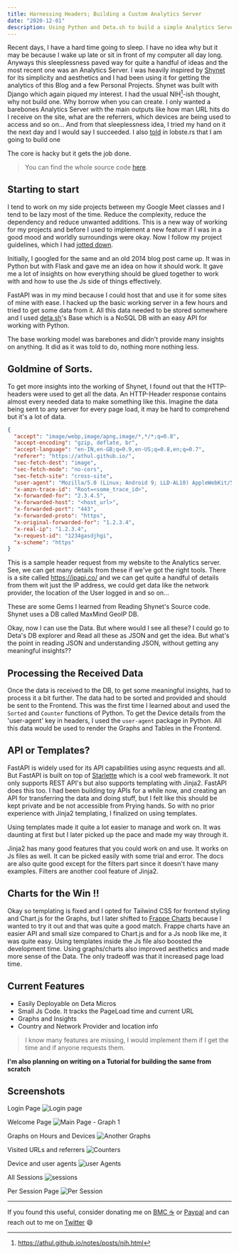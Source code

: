 ```yaml
---
title: Harnessing Headers; Building a Custom Analytics Server
date: "2020-12-01"
description: Using Python and Deta.sh to build a simple Analytics Server from Scratch
---
```

Recent days, I have a hard time going to sleep. I have no idea why but it may be because I wake up late or sit in front of my computer all day long. Anyways this sleeplessness paved way for quite a handful of ideas and the most recent one was an Analytics Server. 
I was heavily inspired by [Shynet](https://github.com/milesmcc/shynet) for its simplicity and aesthetics and I had been using it for getting the analytics of this Blog and a few Personal Projects. Shynet was built with Django which again piqued my interest.
I had the usual NIH[^1]-ish thought, why not build one. Why borrow when you can create. I only wanted a barebones Analytics Server with the main outputs like how man URL hits do I receive on the site, what are the referrers, which devices are being used to access and so on... 
And from that sleeplessness idea, I tried my hand on it the next day and I would say I succeeded. I also [told](https://lobste.rs/s/tgvgjn/what_are_you_doing_this_weekend#c_khfgz9) in lobste.rs that I am going to build one 

The core is hacky but it gets the job done. 

> You can find the whole source code [here](https://github.com/athul/jimbru).

## Starting to start 

I tend to work on my side projects between my Google Meet classes and I tend to be lazy most of the time. Reduce the complexity, reduce the dependency and reduce unwanted additions. This is a new way of working for my projects and before I used to implement a new feature if I was in a good mood and worldly surroundings were okay. Now I follow my project guidelines, which I had [jotted down](https://athul.github.io/notes/posts/project.html). 

Initially, I googled for the same and an old 2014 blog post came up. It was in Python but with Flask and gave me an idea on how it should work. It gave me a lot of insights on how everything should be glued together to work with and how to use the Js side of things effectively.

FastAPI was in my mind because I could host that and use it for some sites of mine with ease. I hacked up the basic working server in a few hours and tried to get some data from it. All this data needed to be stored somewhere and I used [deta.sh](https://deta.sh)'s Base which is a NoSQL DB with an easy API for working with Python. 

The base working model was barebones and didn't provide many insights on anything. It did as it was told to do, nothing more nothing less.

## Goldmine of Sorts.

To get more insights into the working of Shynet, I found out that the HTTP-headers were used to get all the data. An HTTP-Header response contains almost every needed data to make something like this. Imagine the data being sent to any server for every page load, it may be hard to comprehend but it's a lot of data.  
```json
{
  "accept": "image/webp,image/apng,image/*,*/*;q=0.8",
  "accept-encoding": "gzip, deflate, br",
  "accept-language": "en-IN,en-GB;q=0.9,en-US;q=0.8,en;q=0.7",
  "referer": "https://athul.github.io/",
  "sec-fetch-dest": "image",
  "sec-fetch-mode": "no-cors",
  "sec-fetch-site": "cross-site",
  "user-agent": "Mozilla/5.0 (Linux; Android 9; LLD-AL10) AppleWebKit/537.36 (KHTML, like Gecko) Chrome/84.0.4147.125 Mobile Safari/537.36",
  "x-amzn-trace-id": "Root=<some_trace_id>",
  "x-forwarded-for": "2.3.4.5",
  "x-forwarded-host": "<host_url>",
  "x-forwarded-port": "443",
  "x-forwarded-proto": "https",
  "x-original-forwarded-for": "1.2.3.4",
  "x-real-ip": "1.2.3.4",
  "x-request-id": "1234gasdjhgi",
  "x-scheme": "https"
}
```
This is a sample header request from my website to the Analytics server. See, we can get many details from these if we've got the right tools. There is a site called https://ipapi.co/ and we can get quite a handful of details from them wit just the IP address, we could get data like the network provider, the location of the User logged in and so on...

These are some Gems I learned from Reading Shynet's Source code. Shynet uses a DB called MaxMind GeoIP DB. 

Okay, now I can use the Data. But where would I see all these? I could go to Deta's DB explorer and Read all these as JSON and get the idea. But what's the point in reading JSON and understanding JSON, without getting any meaningful insights??

## Processing the Received Data
Once the data is received to the DB, to get some meaningful insights, had to process it a bit further. The data had to be sorted and provided and should be sent to the Frontend.
This was the first time I learned about and used the `Sorted` and `Counter` functions of Python. To get the Device details from the 'user-agent' key in headers, I used the `user-agent` package in Python. All this data would be used to render the Graphs and Tables in the Frontend.


## API or Templates?
FastAPI is widely used for its API capabilities using async requests and all. But FastAPI is built on top of [Starlette](https://www.starlette.io/) which is a cool web framework. It not only supports REST API's but also supports templating with Jinja2. FastAPI does this too. I had been building toy APIs for a while now, and creating an API for transferring the data and doing stuff, but I felt like this should be kept private and be not accessible from Prying hands. So with no prior experience with Jinja2 templating, I finalized on using templates.

Using templates made it quite a lot easier to manage and work on. It was daunting at first but I later picked up the pace and made my way through it.

Jinja2 has many good features that you could work on and use. It works on Js files as well. It can be picked easily with some trial and error. The docs are also quite good except for the filters part since it doesn't have many examples. Filters are another cool feature of Jinja2.

## Charts for the Win !!
Okay so templating is fixed and I opted for Tailwind CSS for frontend styling and Chart.js for the Graphs, but I later shifted to [Frappe Charts](https://frappe.io/charts) because I wanted to try it out and that was quite a good match. Frappe charts have an easier API and small size compared to Chart.js and for a Js noob like me, it was quite easy.
Using templates inside the Js file also boosted the development time. Using graphs/charts also improved aesthetics and made more sense of the Data. The only tradeoff was that it increased page load time.

## Current Features
- Easily Deployable on Deta Micros
- Small Js Code. It tracks the PageLoad time and current URL
- Graphs and Insights
- Country and Network Provider and location info

> I know many features are missing, I would implement them if I get the time and if anyone requests them.

**I'm also planning on writing on a Tutorial for building the same from scratch**

## Screenshots

Login Page
![Login page](https://i.imgur.com/RMrl7Ra.png)

Welcome Page
![Main Page - Graph 1](https://i.imgur.com/ehGrsLT.png)

Graphs on Hours and Devices
![Another Graphs](https://i.imgur.com/za32htT.png)

Visited URLs and referrers
![Counters](https://i.imgur.com/YTevkH8.png)

Device and user agents
![user Agents](https://i.imgur.com/7PZq091.png)

All Sessions
![sessions](https://i.imgur.com/j4TztQt.png)

Per Session Page
![Per Session](https://i.imgur.com/nbP8fT0.png)


---

If you found this useful, consider donating me on [BMC ☕️](https://www.buymeacoffee.com/athulca) or [Paypal](https://paypal.me/athulca) and can reach out to me on [Twitter](https://twitter.com/athulcajay) 😄

[^1]:https://athul.github.io/notes/posts/nih.html

